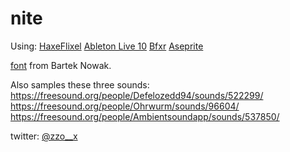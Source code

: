 # nite

Using:
[HaxeFlixel](https://www.haxeflixel.com)
[Ableton Live 10](https://www.ableton.com)
[Bfxr](https://www.bfxr.net)
[Aseprite](https://www.aseprite.org)

[font](https://www.dafont.com/miniset.font) from Bartek Nowak.

Also samples these three sounds:
https://freesound.org/people/Defelozedd94/sounds/522299/
https://freesound.org/people/Ohrwurm/sounds/96604/
https://freesound.org/people/Ambientsoundapp/sounds/537850/

twitter: [@zzo__x](https://www.twitter.com/zzo__x)
